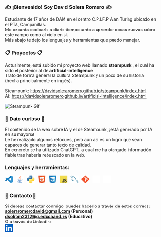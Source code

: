 ### ✍ ¡Bienvenido! Soy David Solera Romero ✍
Estudiante de 17 años de DAM en el centro C.P.I.F.P Alan Turing ubicado en el PTA, Campanillas. <br>
Me encanta dedicarle a diario tiempo tanto a aprender cosas nuevas sobre este campo como al ciclo en sí. <br>
Más abajo te dejo los lenguajes y herramientas que puedo manejar. <br>

### 📋 Proyectos 📋
Actualmente, está subido mi proyecto web llamado <strong> steampunk </strong>, el cual ha sido el posterior al de <strong> artificial-intelligence </strong> <br>
Trato de forma general la cultura Steampunk y un poco de su historia (hecha principalmente en inglés). <br>
<br>
Steampunk: https://davidsoleraromero.github.io/steampunk/index.html <br>
AI: https://davidsoleraromero.github.io/artificial-intelligence/index.html
<br>
<br>
![Steampunk Gif](https://i0.wp.com/boingboing.net/wp-content/uploads/2015/10/th.gif?fit=1&resize=600%2C4000&ssl=1)

### 🎫 Dato curioso 🎫
El contenido de la web sobre IA y el de Steampunk, ¡está generado por IA en su mayoría! <br>
Le he realizado algunos retoques, pero aún así es un logro que sean capaces de generar tanto texto de calidad. <br>
En concreto se ha utilizado ChatGPT, la cual me ha otorgado información fiable tras haberla rebuscado en la web.

### Lenguajes y herramientas:

<img align="left" alt="Visual Studio Code" width="26px" src="./img/visual_studio_code.svg" style="padding-right:10px;" />
<img align="left" alt="Java" width="26px" src="./img/java.png" style="padding-right:10px;" />
<img align="left" alt="Python" width="26px" src="./img/python.png" style="padding-right:10px;" />
<img align="left" alt="HTML5" width="26px" src="./img/html.svg" style="padding-right:10px;" />
<img align="left" alt="CSS3" width="26px" src="./img/css.svg" style="padding-right:10px;" />
<img align="left" alt="JavaScript" width="26px" src="./img/js.svg" style="padding-right:10px;" />
<img align="left" alt="MySQL" width="26px" src="./img/mysql.svg" style="padding-right:10px;" />
<img align="left" alt="Git" width="26px" src="./img/git.svg" style="padding-right:10px;" />
<img align="left" alt="GitHub" width="26px" src="./img/github.png" style="padding-right:10px;" />
<img align="left" alt="Terminal" width="26px" src="./img/terminal_dark.svg" /><br><br>

### 📩 Contacto 📩
Si deseas contactar conmigo, puedes hacerlo a través de estos correos: <br>
<strong>soleraromerodavid@gmail.com (Personal) </strong> <br>
<strong>dsolrom2312@g.educaand.es (Educativo) </strong> <br>
O a través de LinkedIn: <br>
[<img align="left" alt="LinkedIn" width="26px" src="./img/linkedin.png" style="padding-right:10px;" />](https://www.linkedin.com/in/david-solera-romero-300a7a27b/)

<!--
**DavidSoleraRomero/DavidSoleraRomero** is a ✨ _special_ ✨ repository because its `README.md` (this file) appears on your GitHub profile.


- 🔭 I’m currently working on ...
- 🌱 I’m currently learning ...
- 👯 I’m looking to collaborate on ...
- 🤔 I’m looking for help with ...
- 💬 Ask me about ...
- 📫 How to reach me: ...
- 😄 Pronouns: ...
- ⚡ Fun fact: ...
-->
